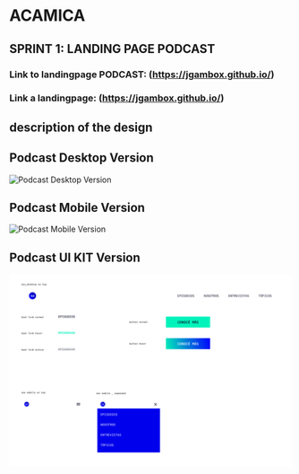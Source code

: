 # ACAMICA 

## SPRINT 1: LANDING PAGE PODCAST

### Link to landingpage PODCAST: (https://jgambox.github.io/) 
### Link a landingpage: (https://jgambox.github.io/)

## description of the design 

## Podcast Desktop Version 

![Podcast Desktop Version](https://github.com/jgambox/jgambox.github.io/blob/master/Figma_Design/landing-podcast-landing-podcast_desktop.png)

## Podcast Mobile Version

![Podcast Mobile Version](https://github.com/jgambox/jgambox.github.io/blob/master/Figma_Design/landing-podcast-landing-podcast_mobile.png)

## Podcast UI KIT Version 

![Podcast UI KIT Version](https://github.com/jgambox/jgambox.github.io/blob/master/Figma_Design/landing-podcast-ui-kit.png)

